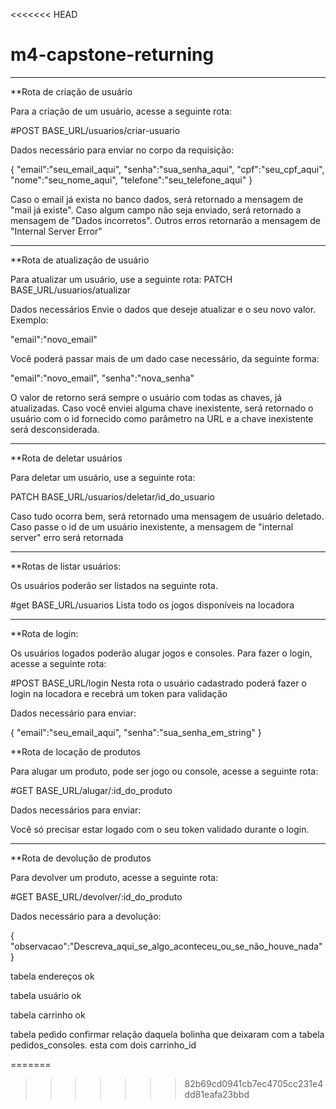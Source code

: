 <<<<<<< HEAD
# m4-capstone-returning


---------------------------------

**Rota de criação de usuário

Para a criação de um usuário, acesse a seguinte rota:

#POST BASE_URL/usuarios/criar-usuario

Dados necessário para enviar no corpo da requisição:

{
"email":"seu_email_aqui",
"senha":"sua_senha_aqui",
"cpf":"seu_cpf_aqui",
"nome":"seu_nome_aqui",
"telefone":"seu_telefone_aqui"
}

Caso o email já exista no banco dados, será retornado a mensagem de "mail já existe".
Caso algum campo não seja enviado, será retornado a mensagem de "Dados incorretos".
Outros erros retornarão a mensagem de "Internal Server Error"

---------------------------------

**Rota de atualização de usuário

Para atualizar um usuário, use a seguinte rota:
PATCH BASE_URL/usuarios/atualizar

Dados necessários
Envie o dados que deseje atualizar e o seu novo valor. Exemplo:

"email":"novo_email"

Você poderá passar mais de um dado case necessário, da seguinte forma:

"email":"novo_email",
"senha":"nova_senha"

O valor de retorno será sempre o usuário com todas as chaves, já atualizadas. Caso você enviei alguma
chave inexistente, será retornado o usuário com o id fornecido como parâmetro na URL e a chave inexistente será desconsiderada.

---------------------------------

**Rota de deletar usuários

Para deletar um usuário, use a seguinte rota:

PATCH BASE_URL/usuarios/deletar/id_do_usuario

Caso tudo ocorra bem, será retornado uma mensagem de usuário deletado. 
Caso passe o id de um usuário inexistente, a mensagem de "internal server" erro será retornada 

---------------------------------

**Rotas de listar usuários:

Os usuários poderão ser listados na seguinte rota.

#get BASE_URL/usuarios
Lista todo os jogos disponíveis na locadora

---------------------------------

**Rota de login:

Os usuários logados poderão alugar jogos e consoles. Para fazer o login, acesse a seguinte rota:

#POST BASE_URL/login
Nesta rota o usuário cadastrado poderá fazer o login na locadora e recebrá um token para validação

Dados necessário para enviar:

{
"email":"seu_email_aqui",
"senha":"sua_senha_em_string"
}



**Rota de locação de produtos

Para alugar um produto, pode ser jogo ou console, acesse a seguinte rota:

#GET BASE_URL/alugar/:id_do_produto

Dados necessários para enviar:

Você só precisar estar logado com o seu token validado durante o login.

---------------------------------

**Rota de devolução de produtos

Para devolver um produto, acesse a seguinte rota:

#GET BASE_URL/devolver/:id_do_produto

Dados necessário para a devolução:

{
"observacao":"Descreva_aqui_se_algo_aconteceu_ou_se_não_houve_nada"
}



tabela endereços ok

tabela usuário ok

tabela carrinho ok

tabela pedido
confirmar relação daquela bolinha que deixaram com a tabela pedidos_consoles. esta com dois 
carrinho_id

=======
>>>>>>> 82b69cd0941cb7ec4705cc231e4dd81eafa23bbd

